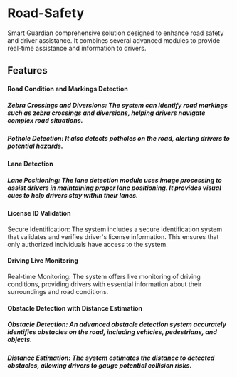 # Road-Safety

Smart Guardian comprehensive solution designed to enhance road safety and driver assistance. It combines several advanced modules to provide real-time assistance and information to drivers.

## Features

#### Road Condition and Markings Detection
##### Zebra Crossings and Diversions: The system can identify road markings such as zebra crossings and diversions, helping drivers navigate complex road situations.

##### Pothole Detection: It also detects potholes on the road, alerting drivers to potential hazards.

#### Lane Detection
##### Lane Positioning: The lane detection module uses image processing to assist drivers in maintaining proper lane positioning. It provides visual cues to help drivers stay within their lanes.

#### License ID Validation
Secure Identification: The system includes a secure identification system that validates and verifies driver's license information. This ensures that only authorized individuals have access to the system.

#### Driving Live Monitoring
Real-time Monitoring: The system offers live monitoring of driving conditions, providing drivers with essential information about their surroundings and road conditions.

#### Obstacle Detection with Distance Estimation
##### Obstacle Detection: An advanced obstacle detection system accurately identifies obstacles on the road, including vehicles, pedestrians, and objects.

##### Distance Estimation: The system estimates the distance to detected obstacles, allowing drivers to gauge potential collision risks.
